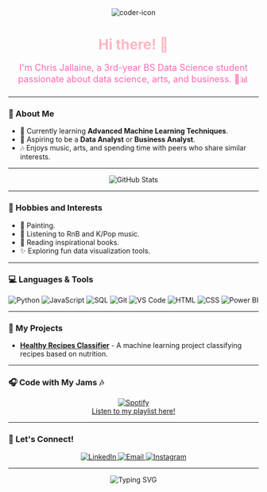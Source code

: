 <div align="center">
  <img src="https://i.ibb.co/30vMvjQ/Header.png" alt="coder-icon"/>
  <h1 align="center" style="color:#FFB6C1;">Hi there! 💖</h1>
  <p style="font-size:18px;color:#FF69B4;">
    I'm Chris Jallaine, a 3rd-year BS Data Science student passionate about data science, arts, and business. 🎨📊
  </p>
</div>

---

### 🌸 About Me
- 🌱 Currently learning **Advanced Machine Learning Techniques**.
- 💼 Aspiring to be a **Data Analyst** or **Business Analyst**.
- 🎶 Enjoys music, arts, and spending time with peers who share similar interests.

---

<div align="center">
  <img src="https://github-readme-stats.vercel.app/api?username=chrisjallaine&show_icons=true&theme=tokyonight" alt="GitHub Stats" />
</div>

---

### 💖 Hobbies and Interests
- 🎨 Painting.
- 🎵 Listening to RnB and K/Pop music.
- 📖 Reading inspirational books.
- ✨ Exploring fun data visualization tools.

---

### 💻 Languages & Tools
<div align="center">
  <img src="https://img.icons8.com/color/48/null/python--v1.png" alt="Python" />
  <img src="https://img.icons8.com/color/48/null/javascript--v1.png" alt="JavaScript" />
  <img src="https://img.icons8.com/color/48/null/sql.png" alt="SQL" />
  <img src="https://img.icons8.com/color/48/null/git.png" alt="Git" />
  <img src="https://img.icons8.com/color/48/null/visual-studio-code-2019.png" alt="VS Code" />
  <img src="https://img.icons8.com/color/48/null/html-5.png" alt="HTML" />
  <img src="https://img.icons8.com/color/48/null/css3.png" alt="CSS" />
  <img src="https://img.icons8.com/color/48/null/power-bi.png" alt="Power BI" />
</div>

---
### 🌸 My Projects
- [**Healthy Recipes Classifier**](#) - A machine learning project classifying recipes based on nutrition.
---

### 🎧 Code with My Jams 🎶
<div align="center">
  <a href="https://open.spotify.com/playlist/0limwyQpFvUUYY0f5qgdLH?si=16ad1e65f5ae45c4" target="_blank">
    <img src="https://img.icons8.com/color/48/spotify.png" alt="Spotify" />
    <br/>
    <span>Listen to my playlist here!</span>
  </a>
</div>



---

### 📲 Let's Connect!
<div align="center">
  <a href="https://ph.linkedin.com/in/chrisjallainemugot">
    <img src="https://img.icons8.com/ios/50/null/linkedin.png" alt="LinkedIn" />
  </a>
  <a href="mailto:chrisjallaine.mugot@1.ustp.edu.ph">
    <img src="https://img.icons8.com/ios/50/null/email.png" alt="Email" />
  </a>
  <a href="https://www.instagram.com/chaiisua/">
    <img src="https://img.icons8.com/ios/50/null/instagram-new.png" alt="Instagram" />
  </a>
</div>


---

<div align="center">
  <img src="https://readme-typing-svg.demolab.com?font=Nunito&size=22&pause=1000&color=FF69B4&width=435&lines=Embracing+the+journey+of+learning+and+discovery.+%F0%9F%92%99" alt="Typing SVG" />
</div>


